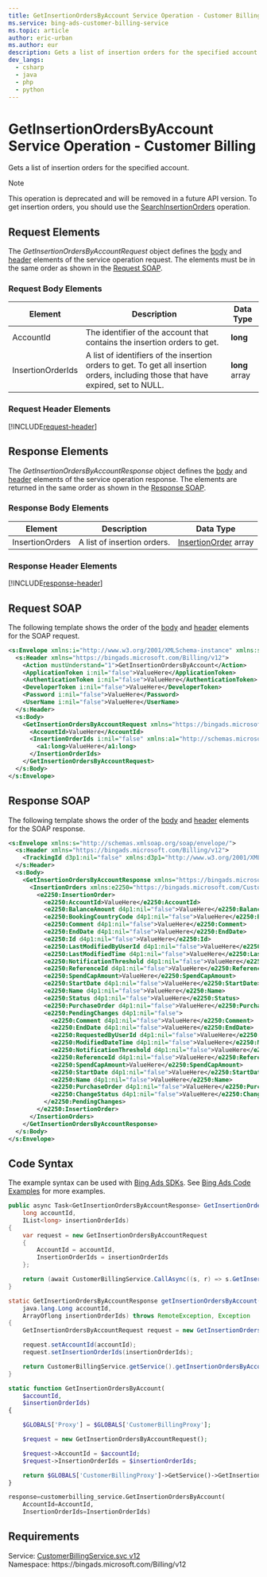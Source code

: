 ```yaml
---
title: GetInsertionOrdersByAccount Service Operation - Customer Billing
ms.service: bing-ads-customer-billing-service
ms.topic: article
author: eric-urban
ms.author: eur
description: Gets a list of insertion orders for the specified account.
dev_langs: 
  - csharp
  - java
  - php
  - python
---
```

# GetInsertionOrdersByAccount Service Operation - Customer Billing
Gets a list of insertion orders for the specified account.

> [!NOTE]
> This operation is deprecated and will be removed in a future API version. To get insertion orders, you should use the [SearchInsertionOrders](searchinsertionorders.md) operation.

## <a name="request"></a>Request Elements
The *GetInsertionOrdersByAccountRequest* object defines the [body](#request-body) and [header](#request-header) elements of the service operation request. The elements must be in the same order as shown in the [Request SOAP](#request-soap). 

### <a name="request-body"></a>Request Body Elements

|Element|Description|Data Type|
|-----------|---------------|-------------|
|<a name="accountid"></a>AccountId|The identifier of the account that contains the insertion orders to get.|**long**|
|<a name="insertionorderids"></a>InsertionOrderIds|A list of identifiers of the insertion orders to get. To get all insertion orders, including those that have expired, set to NULL.|**long** array|

### <a name="request-header"></a>Request Header Elements
[!INCLUDE[request-header](./includes/request-header.md)]

## <a name="response"></a>Response Elements
The *GetInsertionOrdersByAccountResponse* object defines the [body](#response-body) and [header](#response-header) elements of the service operation response. The elements are returned in the same order as shown in the [Response SOAP](#response-soap).

### <a name="response-body"></a>Response Body Elements

|Element|Description|Data Type|
|-----------|---------------|-------------|
|<a name="insertionorders"></a>InsertionOrders|A list of insertion orders.|[InsertionOrder](insertionorder.md) array|

### <a name="response-header"></a>Response Header Elements
[!INCLUDE[response-header](./includes/response-header.md)]

## <a name="request-soap"></a>Request SOAP
The following template shows the order of the [body](#request-body) and [header](#request-header) elements for the SOAP request.

```xml
<s:Envelope xmlns:i="http://www.w3.org/2001/XMLSchema-instance" xmlns:s="http://schemas.xmlsoap.org/soap/envelope/">
  <s:Header xmlns="https://bingads.microsoft.com/Billing/v12">
    <Action mustUnderstand="1">GetInsertionOrdersByAccount</Action>
    <ApplicationToken i:nil="false">ValueHere</ApplicationToken>
    <AuthenticationToken i:nil="false">ValueHere</AuthenticationToken>
    <DeveloperToken i:nil="false">ValueHere</DeveloperToken>
    <Password i:nil="false">ValueHere</Password>
    <UserName i:nil="false">ValueHere</UserName>
  </s:Header>
  <s:Body>
    <GetInsertionOrdersByAccountRequest xmlns="https://bingads.microsoft.com/Billing/v12">
      <AccountId>ValueHere</AccountId>
      <InsertionOrderIds i:nil="false" xmlns:a1="http://schemas.microsoft.com/2003/10/Serialization/Arrays">
        <a1:long>ValueHere</a1:long>
      </InsertionOrderIds>
    </GetInsertionOrdersByAccountRequest>
  </s:Body>
</s:Envelope>
```

## <a name="response-soap"></a>Response SOAP
The following template shows the order of the [body](#response-body) and [header](#response-header) elements for the SOAP response.

```xml
<s:Envelope xmlns:s="http://schemas.xmlsoap.org/soap/envelope/">
  <s:Header xmlns="https://bingads.microsoft.com/Billing/v12">
    <TrackingId d3p1:nil="false" xmlns:d3p1="http://www.w3.org/2001/XMLSchema-instance">ValueHere</TrackingId>
  </s:Header>
  <s:Body>
    <GetInsertionOrdersByAccountResponse xmlns="https://bingads.microsoft.com/Billing/v12">
      <InsertionOrders xmlns:e2250="https://bingads.microsoft.com/Customer/v12/Entities" d4p1:nil="false" xmlns:d4p1="http://www.w3.org/2001/XMLSchema-instance">
        <e2250:InsertionOrder>
          <e2250:AccountId>ValueHere</e2250:AccountId>
          <e2250:BalanceAmount d4p1:nil="false">ValueHere</e2250:BalanceAmount>
          <e2250:BookingCountryCode d4p1:nil="false">ValueHere</e2250:BookingCountryCode>
          <e2250:Comment d4p1:nil="false">ValueHere</e2250:Comment>
          <e2250:EndDate d4p1:nil="false">ValueHere</e2250:EndDate>
          <e2250:Id d4p1:nil="false">ValueHere</e2250:Id>
          <e2250:LastModifiedByUserId d4p1:nil="false">ValueHere</e2250:LastModifiedByUserId>
          <e2250:LastModifiedTime d4p1:nil="false">ValueHere</e2250:LastModifiedTime>
          <e2250:NotificationThreshold d4p1:nil="false">ValueHere</e2250:NotificationThreshold>
          <e2250:ReferenceId d4p1:nil="false">ValueHere</e2250:ReferenceId>
          <e2250:SpendCapAmount>ValueHere</e2250:SpendCapAmount>
          <e2250:StartDate d4p1:nil="false">ValueHere</e2250:StartDate>
          <e2250:Name d4p1:nil="false">ValueHere</e2250:Name>
          <e2250:Status d4p1:nil="false">ValueHere</e2250:Status>
          <e2250:PurchaseOrder d4p1:nil="false">ValueHere</e2250:PurchaseOrder>
          <e2250:PendingChanges d4p1:nil="false">
            <e2250:Comment d4p1:nil="false">ValueHere</e2250:Comment>
            <e2250:EndDate d4p1:nil="false">ValueHere</e2250:EndDate>
            <e2250:RequestedByUserId d4p1:nil="false">ValueHere</e2250:RequestedByUserId>
            <e2250:ModifiedDateTime d4p1:nil="false">ValueHere</e2250:ModifiedDateTime>
            <e2250:NotificationThreshold d4p1:nil="false">ValueHere</e2250:NotificationThreshold>
            <e2250:ReferenceId d4p1:nil="false">ValueHere</e2250:ReferenceId>
            <e2250:SpendCapAmount>ValueHere</e2250:SpendCapAmount>
            <e2250:StartDate d4p1:nil="false">ValueHere</e2250:StartDate>
            <e2250:Name d4p1:nil="false">ValueHere</e2250:Name>
            <e2250:PurchaseOrder d4p1:nil="false">ValueHere</e2250:PurchaseOrder>
            <e2250:ChangeStatus d4p1:nil="false">ValueHere</e2250:ChangeStatus>
          </e2250:PendingChanges>
        </e2250:InsertionOrder>
      </InsertionOrders>
    </GetInsertionOrdersByAccountResponse>
  </s:Body>
</s:Envelope>
```

## <a name="example"></a>Code Syntax
The example syntax can be used with [Bing Ads SDKs](../guides/client-libraries.md). See [Bing Ads Code Examples](../guides/code-examples.md) for more examples.
```csharp
public async Task<GetInsertionOrdersByAccountResponse> GetInsertionOrdersByAccountAsync(
	long accountId,
	IList<long> insertionOrderIds)
{
	var request = new GetInsertionOrdersByAccountRequest
	{
		AccountId = accountId,
		InsertionOrderIds = insertionOrderIds
	};

	return (await CustomerBillingService.CallAsync((s, r) => s.GetInsertionOrdersByAccountAsync(r), request));
}
```
```java
static GetInsertionOrdersByAccountResponse getInsertionOrdersByAccount(
	java.lang.Long accountId,
	ArrayOflong insertionOrderIds) throws RemoteException, Exception
{
	GetInsertionOrdersByAccountRequest request = new GetInsertionOrdersByAccountRequest();

	request.setAccountId(accountId);
	request.setInsertionOrderIds(insertionOrderIds);

	return CustomerBillingService.getService().getInsertionOrdersByAccount(request);
}
```
```php
static function GetInsertionOrdersByAccount(
	$accountId,
	$insertionOrderIds)
{

	$GLOBALS['Proxy'] = $GLOBALS['CustomerBillingProxy'];

	$request = new GetInsertionOrdersByAccountRequest();

	$request->AccountId = $accountId;
	$request->InsertionOrderIds = $insertionOrderIds;

	return $GLOBALS['CustomerBillingProxy']->GetService()->GetInsertionOrdersByAccount($request);
}
```
```python
response=customerbilling_service.GetInsertionOrdersByAccount(
	AccountId=AccountId,
	InsertionOrderIds=InsertionOrderIds)
```

## Requirements
Service: [CustomerBillingService.svc v12](https://clientcenter.api.bingads.microsoft.com/Api/Billing/v12/CustomerBillingService.svc)  
Namespace: https\://bingads.microsoft.com/Billing/v12  

